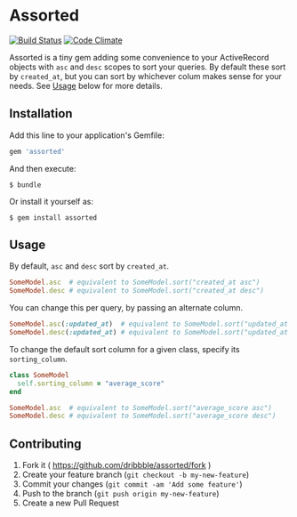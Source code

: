 # Assorted

[![Build Status](https://travis-ci.org/dribbble/assorted.svg)](https://travis-ci.org/dribbble/assorted)
[![Code Climate](https://codeclimate.com/github/dribbble/assorted/badges/gpa.svg)](https://codeclimate.com/github/dribbble/assorted)

Assorted is a tiny gem adding some convenience to your ActiveRecord objects with `asc` and `desc` scopes to sort your queries. By default these sort by `created_at`, but you can sort by whichever colum makes sense for your needs. See [Usage](#usage) below for more details.

## Installation

Add this line to your application's Gemfile:

```ruby
gem 'assorted'
```

And then execute:

    $ bundle

Or install it yourself as:

    $ gem install assorted

## Usage

By default, `asc` and `desc` sort by `created_at`.

```ruby
SomeModel.asc  # equivalent to SomeModel.sort("created_at asc")
SomeModel.desc # equivalent to SomeModel.sort("created_at desc")
```

You can change this per query, by passing an alternate column.

```ruby
SomeModel.asc(:updated_at)  # equivalent to SomeModel.sort("updated_at asc")
SomeModel.desc(:updated_at) # equivalent to SomeModel.sort("updated_at desc")
```

To change the default sort column for a given class, specify its `sorting_column`.

```ruby
class SomeModel
  self.sorting_column = "average_score"
end

SomeModel.asc  # equivalent to SomeModel.sort("average_score asc")
SomeModel.desc # equivalent to SomeModel.sort("average_score desc")
```

## Contributing

1. Fork it ( https://github.com/dribbble/assorted/fork )
2. Create your feature branch (`git checkout -b my-new-feature`)
3. Commit your changes (`git commit -am 'Add some feature'`)
4. Push to the branch (`git push origin my-new-feature`)
5. Create a new Pull Request
